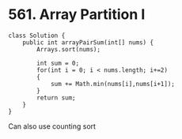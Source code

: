# 561. Array Partition I

```
class Solution {
    public int arrayPairSum(int[] nums) {
        Arrays.sort(nums);
        
        int sum = 0;
        for(int i = 0; i < nums.length; i+=2)
        {
            sum += Math.min(nums[i],nums[i+1]);
        }
        return sum;
    }
}
```



Can also use counting sort
